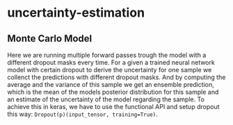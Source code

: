 # uncertainty-estimation

## Monte Carlo Model
Here we are running multiple forward passes trough the model with a different dropout masks every time. For a given a trained neural network model 
with certain dropout to derive the uncertainty for one sample we collenct the predictions with different dropout masks.
And by computing the average and the variance of this sample we get an ensemble prediction, which is the mean of the models posterior distribution for this sample and an estimate of the uncertainty of the model regarding the sample.
To achieve this in keras, we have to use the functional API and setup dropout this way: `Dropout(p)(input_tensor, training=True)`.
